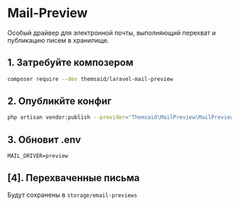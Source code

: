 # Mail-Preview
Особый драйвер для электронной почты, выполняющий перехват и публикацию писем в хранилище.

## 1. Затребуйте композером
```bash
composer require --dev themsaid/laravel-mail-preview
```

## 2. Опубликйте конфиг
```bash
php artisan vendor:publish --provider="Themsaid\MailPreview\MailPreviewServiceProvider"
```

## 3. Обновит .env
```dotenv
MAIL_DRIVER=preview
```

## [4]. Перехваченные письма
Будут сохранены в `storage/email-previews`
